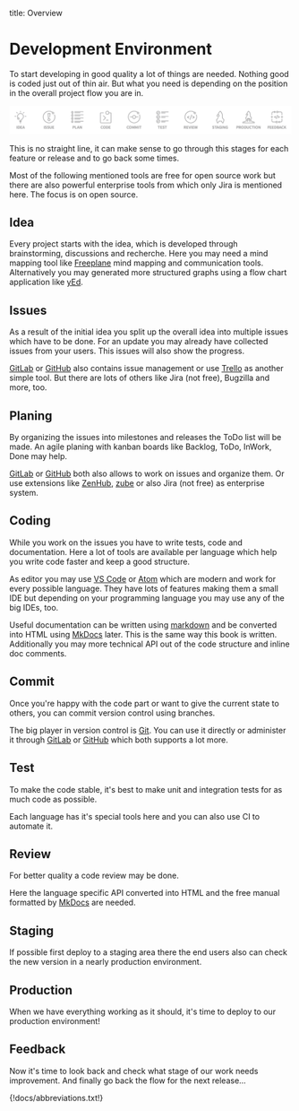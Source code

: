 title: Overview

# Development Environment

To start developing in good quality a lot of things are needed. Nothing good is
coded just out of thin air. But what you need is depending on the position in the overall project flow you are in.

![Flow](flow.png)

This is no straight line, it can make sense to go through this stages for each feature or release and to go back some times.

Most of the following mentioned tools are free for open source work but there are also powerful enterprise tools from which only Jira is mentioned here. The focus is on open source.

## Idea

Every project starts with the idea, which is developed through brainstorming, discussions and recherche.
Here you may need a mind mapping tool like [Freeplane](freeplane.md) mind mapping and communication tools.
Alternatively you may generated more structured graphs using a flow chart application like [yEd](https://www.yworks.com/products/yed).

## Issues

As a result of the initial idea you split up the overall idea into multiple issues which have to be done. For an update you may already have collected issues from your users. This issues will also show the progress.

[GitLab](gitlab.md) or [GitHub](github.md) also contains issue management or use [Trello](trello.md) as another simple tool. But there are lots of others like Jira (not free), Bugzilla and more, too.

## Planing

By organizing the issues into milestones and releases the ToDo list will be made. An agile planing with kanban boards like Backlog, ToDo, InWork, Done may help.

[GitLab](gitlab.md) or [GitHub](github.md) both also allows to work on issues and organize them.
Or use extensions like [ZenHub](https://www.zenhub.com/), [zube](https://zube.io/) or also Jira (not free) as enterprise system.

## Coding

While you work on the issues you have to write tests, code and documentation. Here a lot of tools are available per language which help you write code faster and keep a good structure.

As editor you may use [VS Code](vscode.md) or [Atom](atom.md) which are modern and work for every possible language. They have lots of features making them a small IDE but depending on your programming language you may use any of the big IDEs, too.

Useful documentation can be written using [markdown](../lang/markdown.md) and be converted into HTML using [MkDocs](mkdocs.md) later. This is the same way this book is written. Additionally you may more technical API out of the code structure and inline doc comments.

## Commit

Once you're happy with the code part or want to give the current state to others, you can commit version control using branches.

The big player in version control is [Git](git.md). You can use it directly or administer it through [GitLab](gitlab.md) or [GitHub](github.md) which both supports a lot more.

## Test

To make the code stable, it's best to make unit and integration tests for as much code as possible.

Each language has it's special tools here and you can also use CI to automate it.

## Review

For better quality a code review may be done.

Here the language specific API converted into HTML and the free manual formatted by [MkDocs](mkdocs.md) are needed.

## Staging

If possible first deploy to a staging area there the end users also can check the new version in a nearly production environment.

## Production

When we have everything working as it should, it's time to deploy to our production environment!

## Feedback

Now it's time to look back and check what stage of our work needs improvement. And finally go back the flow for the next release...

{!docs/abbreviations.txt!}
